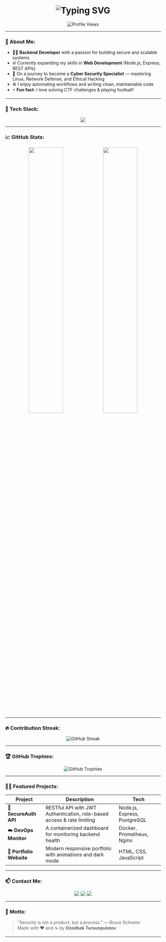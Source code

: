 <h1 align="center">
  <img src="https://readme-typing-svg.herokuapp.com/?font=Righteous&size=35&center=true&vCenter=true&width=600&height=70&duration=4000&lines=Hi+There!; Welcom + myGithub+👋;I'm+Ozodbek+Tursunpulatov!+😉;Backend+Developer+💻;Future+Cyber+Security+Specialist+🛡️" alt="Typing SVG" />
</h1>

<p align="center">
  <img src="https://komarev.com/ghpvc/?username=ozodbekme&style=for-the-badge&color=blueviolet" alt="Profile Views" />
</p>

---

### 💫 About Me:
- 👨‍💻 **Backend Developer** with a passion for building secure and scalable systems  
- 🌐 Currently expanding my skills in **Web Development** (Node.js, Express, REST APIs)  
- 🧠 On a journey to become a **Cyber Security Specialist** — mastering Linux, Network Defense, and Ethical Hacking  
- ⚙️ I enjoy automating workflows and writing clean, maintainable code  
- ⚡ **Fun fact:** I love solving CTF challenges & playing football!

---

### 🧰 Tech Stack:

<p align="center">
  <img src="https://skillicons.dev/icons?i=js,ts,nodejs,express,python,fastapi,html,css,tailwind,react,linux,bash,git,github,postgresql,mysql,docker,nginx&theme=dark" />
</p>

---

### 📈 GitHub Stats:

<div align="center">
  <img src="https://github-readme-stats.vercel.app/api?username=ozodbekme&show_icons=true&theme=tokyonight&hide_border=true&border_radius=20" width="47%" />
  <img src="https://github-readme-stats-sigma-five.vercel.app/api/top-langs/?username=ozodbekme&layout=compact&theme=tokyonight&hide_border=true&border_radius=20" width="47%" />
</div>

---

### 🔥 Contribution Streak:

<p align="center">
  <img src="https://streak-stats.demolab.com?user=ozodbekme&theme=tokyonight&date_format=[Y.]n.j&fire=DD2727&sideNums=F97C7C&currStreakLabel=DD2727&currStreakNum=F7D774" alt="GitHub Streak" />
</p>

---

### 🏆 GitHub Trophies:

<p align="center">
  <img src="https://github-profile-trophy.vercel.app/?username=ozodbekme&theme=tokyonight&no-frame=true&margin-w=15&row=1&column=6" alt="GitHub Trophies" />
</p>

---

### 🧑‍💻 Featured Projects:
| Project | Description | Tech |
|----------|--------------|------|
| 🔐 **SecureAuth API** | RESTful API with JWT Authentication, role-based access & rate limiting | Node.js, Express, PostgreSQL |
| ☁️ **DevOps Monitor** | A containerized dashboard for monitoring backend health | Docker, Prometheus, Nginx |
| 🧱 **Portfolio Website** | Modern responsive portfolio with animations and dark mode | HTML, CSS, JavaScript |

---

### 📫 Contact Me:
<p align="center">
  <a href="https://t.me/your_username"><img src="https://img.shields.io/badge/Telegram-blue?style=for-the-badge&logo=telegram" /></a>
  <a href="https://linkedin.com/in/your_username"><img src="https://img.shields.io/badge/LinkedIn-black?style=for-the-badge&logo=linkedin" /></a>
  <a href="mailto:youremail@gmail.com"><img src="https://img.shields.io/badge/Email-D14836?style=for-the-badge&logo=gmail&logoColor=white" /></a>
</p>

---

### 💬 Motto:
> “Security is not a product, but a process.” — Bruce Schneier  
> Made with ❤️ and ☕ by **Ozodbek Tursunpulatov**

---

